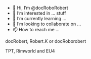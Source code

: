- 👋 Hi, I’m @docRoboRobert
- 👀 I’m interested in ... stuff
- 🌱 I’m currently learning ...
- 💞️ I’m looking to collaborate on ...
- 📫 How to reach me ...

docRobert, Robert.K or docRoborobert

TPT, Rimworld and EU4
<!---
docRoboRobert/docRoboRobert is a ✨ special ✨ repository because its `README.md` (this file) appears on your GitHub profile.
You can click the Preview link to take a look at your changes.
--->
